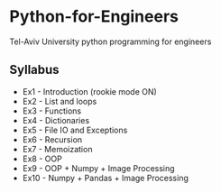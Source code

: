 # Python-for-Engineers
Tel-Aviv University python programming for engineers

## Syllabus
* Ex1 - Introduction (rookie mode ON)
* Ex2 - List and loops
* Ex3 - Functions
* Ex4 - Dictionaries
* Ex5 - File IO and Exceptions
* Ex6 - Recursion
* Ex7 - Memoization
* Ex8 - OOP
* Ex9 - OOP + Numpy + Image Processing
* Ex10 - Numpy + Pandas + Image Processing
